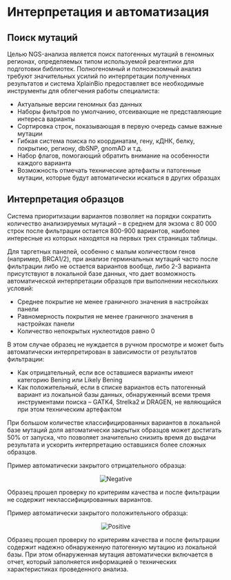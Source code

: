 # Интерпретация и автоматизация

## Поиск мутаций

Целью NGS-анализа является поиск патогенных мутаций в геномных регионах, определяемых типом используемой реагентики для подготовки библиотек. Полногеномный и полноэкзомный анализ требуют значительных усилий по интерпретации полученных результатов и система XplainBio предоставляет все необходимые инструменты для облегчения работы специалиста:
* Актуальные версии геномных баз данных
* Наборы фильтров по умолчанию, отсеивающие не представляющие интереса варианты
* Сортировка строк, показывающая в первую очередь самые важные мутации
* Гибкая система поиска по координатам, гену, кДНК, белку, покрытию, региону, dbSNP, gnomAD и т.д.
* Набор флагов, помогающий обратить внимание на особенности каждого варианта
* Возможность отмечать технические артефакты и патогенные мутации, которые будут автоматически искаться в других образцах

## Интерпретация образцов 

Система приоритизации вариантов позволяет на порядки сократить количество анализируемых мутаций &ndash; в среднем для экзома с 80&nbsp;000 строк после фильтрации остается 800-900 вариантов, наиболее интересные из которых находятся на первых трех страницах таблицы. 

Для таргетных панелей, особенно c малым количеством генов (например, BRCA1/2), при анализе герминальных мутаций часто после фильтрации либо не остается вариантов вообще, либо 2-3 варианта присутствуют в локальной базе данных, что дает возможность автоматической интерпретации образцов при выполнении нескольких условий:
* Среднее покрытие не менее граничного значения в настройках панели
* Равномерность покрытия не менее граничного значения в настройках панели
* Количество непокрытых нуклеотидов равно 0

В этом случае образец не нуждается в ручном просмотре и может быть автоматически интерпретирован в зависимости от результатов фильтрации:
* Как отрицательный, если все оставшиеся варианты имеют категорию Bening или Likely Bening
* Как положительный, если в списке вариантов есть патогенный вариант из локальной базы данных, обнаруженный всеми тремя инструментами поиска &ndash; GATK4, Strelka2 и DRAGEN, не являющийся при этом техническим артефактом

При большом количестве классифицированных вариантов в локальной базе мутаций доля автоматически закрытых образцов может достигать 50% от запуска, что позволяет значительно снизить время до выдачи результата и ускорить интерпретацию оставшихся более сложных образцов.

Пример автоматически закрытого отрицательного образца:

<div class="img" align="center">

![Negative](/assets/sample_negative.png)
</div>

Образец прошел проверку по критериям качества и после фильтрации не содержит неклассифицированных вариантов.

Пример автоматически закрытого положительного образца:

<div class="img" align="center">

![Positive](/assets/sample_positive.png)
</div>

Образец прошел проверку по критериям качества и после фильтрации содержит надежно обнаруженную патогенную мутацию из локальной базы. При этом обнаруженная мутация автоматически включается в отчет, который заполняется информацией о технических характеристиках проведенного анализа.